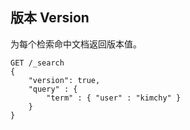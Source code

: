## 版本 Version

为每个检索命中文档返回版本值。    
    
    GET /_search
    {
        "version": true,
        "query" : {
            "term" : { "user" : "kimchy" }
        }
    }

